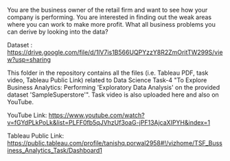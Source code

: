 You are the business owner of the retail firm and want to see how your company is performing. You are
interested in finding out the weak areas where you can work to make more profit. What all business
problems you can derive by looking into the data?

Dataset : https://drive.google.com/file/d/1lV7is1B566UQPYzzY8R2ZmOritTW299S/view?usp=sharing

This folder in the repository contains all the files (i.e. Tableau PDF, task video, Tableau Public Link) related to Data Science Task-4 "To Explore Business Analytics: Performing 'Exploratory Data Analysis' on the provided dataset 'SampleSuperstore'". Task video is also uploaded here and also on YouTube.

YouTube Link: https://www.youtube.com/watch?v=fGYdPLkPoLk&list=PLFF0fb5qJVhzUf3oaG-jPF13AjcaXIPYH&index=1

Tableau Public Link: https://public.tableau.com/profile/tanishq.porwal2958#!/vizhome/TSF_Bussiness_Analytics_Task/Dashboard1
